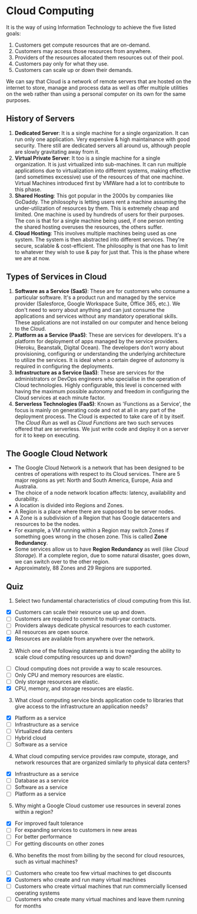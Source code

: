 # Cloud Computing

It is the way of using Information Technology to achieve the five listed goals:
1. Customers get compute resources that are on-demand.
1. Customers may access those resources from anywhere.
1. Providers of the resources allocated them resources out of their pool.
1. Customers pay only for what they use.
1. Customers can scale up or down their demands.

We can say that Cloud is a network of remote servers that are hosted on the internet to store, manage and process data as well as offer multiple utilities on the web rather than using a personal computer on its own for the same purposes.


## History of Servers

1. **Dedicated Server**: It is a single machine for a single organization. It can run only one application. Very expensive & high maintainance with good security. There still are dedicated servers all around us, although people are slowly gravitating away from it.
1. **Virtual Private Server**: It too is a single machine for a single organization. It is just virtualized into sub-machines. It can run multiple applications due to virtualization into different systems, making effective (and sometimes excessive) use of the resources of that one machine. Virtual Machines introduced first by VMWare had a lot to contribute to this phase.
1. **Shared Hosting**: This got popular in the 2000s by companies like GoDaddy. The philosophy is letting users rent a machine assuming the under-utilization of resources by them. This is extremely cheap and limited. One machine is used by hundreds of users for their purposes. The con is that for a single machine being used, if one person renting the shared hosting overuses the resources, the others suffer.
1. **Cloud Hosting**: This involves multiple machines being used as one system. The system is then abstracted into different services. They're secure, scalable & cost-efficient. The philosophy is that one has to limit to whatever they wish to use & pay for just that. This is the phase where we are at now.


## Types of Services in Cloud

1. **Software as a Service (SaaS)**: These are for customers who consume a particular software. It's a product run and managed by the service provider (Salesforce, Google Workspace Suite, Office 365, etc.). We don't need to worry about anything and can just consume the applications and services without any mandatory operational skills. These applications are not installed on our computer and hence belong to the Cloud.
1. **Platform as a Service (PaaS)**: These are services for developers. It's a platform for deployment of apps managed by the service providers. (Heroku, Beanstalk, Digital Ocean). The developers don't worry about provisioning, configuring or understanding the underlying architecture to utilize the services. It is ideal when a certain degree of autonomy is required in configuring the deployments.
1. **Infrastructure as a Service (IaaS)**: These are services for the administrators or DevOps engineers who specialise in the operation of Cloud technologies. Highly configurable, this level is concerned with having the maximum possible autonomy and freedom in configuring the Cloud services at each minute factor.
1. **Serverless Technologies (FaaS)**: Known as 'Functions as a Service', the focus is mainly on generating code and not at all in any part of the deployment process. The Cloud is expected to take care of it by itself. The *Cloud Run* as well as *Cloud Functions* are two such servuces offered that are serverless. We just write code and deploy it on a server for it to keep on executing.


## The Google Cloud Network

- The Google Cloud Network is a network that has been designed to be centres of operations with respect to its Cloud services. There are 5 major regions as yet: North and South America, Europe, Asia and Australia.
- The choice of a node network location affects: latency, availability and durability.
- A location is divided into Regions and Zones.
- A Region is a place where there are supposed to be server nodes.
- A Zone is a subdivision of a Region that has Google datacenters and resources to be the nodes.
- For example, a VM running within a Region may switch Zones if something goes wrong in the chosen zone. This is called **Zone Redundancy**.
- Some services allow us to have **Region Redundancy** as well (like *Cloud Storage*). If a complete region, due to some natural disaster, goes down, we can switch over to the other region.
- Approximately, 88 Zones and 29 Regions are supported.


## Quiz

1. Select two fundamental characteristics of cloud computing from this list.
- [x] Customers can scale their resource use up and down.
- [ ] Customers are required to commit to multi-year contracts.
- [ ] Providers always dedicate physical resources to each customer.
- [ ] All resources are open source.
- [x] Resources are available from anywhere over the network.
2. Which one of the following statements is true regarding the ability to scale cloud computing resources up and down?
- [ ] Cloud computing does not provide a way to scale resources. 
- [ ] Only CPU and memory resources are elastic.
- [ ] Only storage resources are elastic.
- [x] CPU, memory, and storage resources are elastic.
3. What cloud computing service binds application code to libraries that give access to the infrastructure an application needs?
- [x] Platform as a service
- [ ] Infrastructure as a service
- [ ] Virtualized data centers
- [ ] Hybrid cloud
- [ ] Software as a service
4. What cloud computing service provides raw compute, storage, and network resources that are organized similarly to physical data centers?
- [x] Infrastructure as a service
- [ ] Database as a service
- [ ] Software as a service
- [ ] Platform as a service
5. Why might a Google Cloud customer use resources in several zones within a region?
- [x] For improved fault tolerance
- [ ] For expanding services to customers in new areas
- [ ] For better performance
- [ ] For getting discounts on other zones
6. Who benefits the most from billing by the second for cloud resources, such as virtual machines?
- [ ] Customers who create too few virtual machines to get discounts
- [x] Customers who create and run many virtual machines
- [ ] Customers who create virtual machines that run commercially licensed operating systems
- [ ] Customers who create many virtual machines and leave them running for months